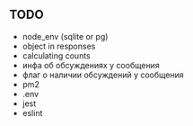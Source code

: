 ## TODO
- node_env (sqlite or pg)
- object in responses
- calculating counts
- инфа об обсуждениях у сообщения
- флаг о наличии обсуждений у сообщения
- pm2
- .env
- jest
- eslint
